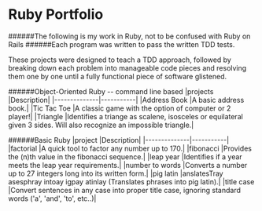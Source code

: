 Ruby Portfolio
====================
######The following is my work in Ruby, not to be confused with Ruby on Rails
######Each program was written to pass the written TDD tests.

These projects were designed to teach a TDD approach, followed by breaking down each problem into manageable code pieces and resolving them one by one until a fully functional piece of software glistened.

######Object-Oriented Ruby -- command line based
|projects      |Description|
|--------------|-----------|
|Address Book  |A basic address book.|
|Tic Tac Toe   |A classic game with the option of computer or 2 player!|
|Triangle      |Identifies a triange as scalene, isosceles or equilateral given 3 sides. Will also recognize an impossible triangle.|



######Basic Ruby
|project       |Description|
|--------------|-----------|
|factorial     |A quick tool to factor any number up to 170.|
|fibonacci     |Provides the (n)th value in the fibonacci sequence.|
|leap year     |Identifies if a year meets the leap year requirements.|
|number to words       |Converts a number up to 27 integers long into its written form.|
|pig latin     |anslatesTray asesphray intoay igpay atinlay (Translates phrases into pig latin).|
|title case    |Convert sentences in any case into proper title case, ignoring standard words ('a', 'and', 'to', etc..)|
